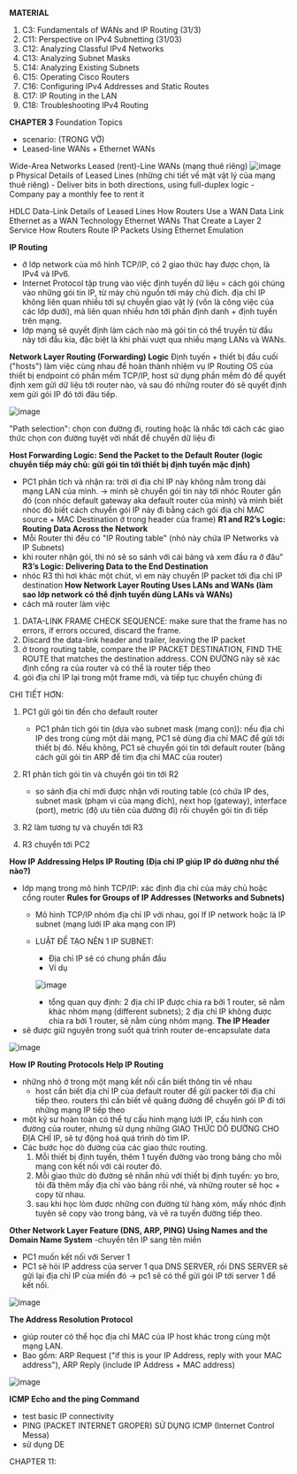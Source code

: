 **MATERIAL**
1. C3: Fundamentals of WANs and IP Routing (31/3) 
2. C11: Perspective on IPv4 Subnetting (31/03)
3. C12: Analyzing Classful IPv4 Networks
4. C13: Analyzing Subnet Masks
5. C14: Analyzing Existing Subnets
6. C15: Operating Cisco Routers
7. C16: Configuring IPv4 Addresses and Static Routes
8. C17: IP Routing in the LAN
9. C18: Troubleshooting IPv4 Routing

**CHAPTER 3**
Foundation Topics 
- scenario: (TRONG VỞ)
- Leased-line WANs + Ethernet WANs

Wide-Area Networks 
  Leased (rent)-Line WANs (mạng thuê riêng)
  ![image](https://github.com/user-attachments/assets/21805c3c-6b2a-4b3c-b6a0-8087a9598a8b)
  p
    Physical Details of Leased Lines (những chi tiết về mặt vật lý của mạng thuê riêng)
    - Deliver bits in both directions, using full-duplex logic
    - Company pay a monthly fee to rent it
    
  HDLC Data-Link Details of Leased Lines 
  How Routers Use a WAN Data Link 
  Ethernet as a WAN Technology 
    Ethernet WANs That Create a Layer 2 Service 
    How Routers Route IP Packets Using Ethernet Emulation 
    
**IP Routing** 
- ở lớp network của mô hình TCP/IP, có 2 giao thức hay được chọn, là IPv4 và IPv6.
- Internet Protocol tập trung vào việc định tuyến dữ liệu = cách gói chúng vào những gói tin IP, từ máy chủ nguồn tới máy chủ đích. địa chỉ IP không liên quan nhiều tới sự chuyển giao vật lý (vốn là công việc của các lớp dưới), mà liên quan nhiều hơn tới phần định danh + định tuyến trên mạng. 
- lớp mạng sẽ quyết định làm cách nào mà gói tin có thể truyền từ đầu này tới đầu kia, đặc biệt là khi phải vượt qua nhiều mạng LANs và WANs.

**Network Layer Routing (Forwarding) Logic**
Định tuyến + thiết bị đầu cuối ("hosts") làm việc cùng nhau để hoàn thành nhiệm vụ IP Routing
  OS của thiết bị endpoint có phần mềm TCP/IP, host sử dụng phần mềm đó để quyết định xem gửi dữ liệu tới router nào, và sau đó những router đó sẽ quyết định xem gửi gói IP đó tới đâu tiếp.

![image](https://github.com/user-attachments/assets/1a4a4bd8-fa95-4ab7-952a-de403756d630)

"Path selection": chọn con đường đi, routing hoặc là nhắc tới cách các giao thức chọn con đường tuyệt vời nhất để chuyển dữ liệu đi
  
  **Host Forwarding Logic: Send the Packet to the Default Router (logic chuyển tiếp máy chủ: gửi gói tin tới thiết bị định tuyến mặc định)**
  - PC1 phân tích và nhận ra: trời ơi địa chỉ IP này không nằm trong dải mạng LAN của mình.
-> mình sẽ chuyển gói tin này tới nhóc Router gần đó (con nhóc default gateway aka default router của mình) và mình biết nhóc đó biết cách chuyển gói IP này đi bằng cách gói địa chỉ MAC source + MAC Destination ở trong header của frame) 
  **R1 and R2’s Logic: Routing Data Across the Network** 
  - Mỗi Router thì đều có "IP Routing table" (nhỏ này chứa IP Networks và IP Subnets)
  - khi router nhận gói, thì nó sẽ so sánh với cái bảng và xem đầu ra ở đâu"
  **R3’s Logic: Delivering Data to the End Destination** 
  - nhóc R3 thì hơi khác một chút, vì em này chuyển IP packet tới địa chỉ IP destination
**How Network Layer Routing Uses LANs and WANs (làm sao lớp network có thể định tuyến dùng LANs và WANs)**
- cách mà router làm việc
1. DATA-LINK FRAME CHECK SEQUENCE: make sure that the frame has no errors, if errors occured, discard the frame.
2. Discard the data-link header and trailer, leaving the IP packet
3. ở trong routing table, compare the IP PACKET DESTINATION, FIND THE ROUTE  that matches the destination address. CON ĐƯỜNG này sẽ xác định cổng ra của router và có thể là router tiếp theo
4. gói địa chỉ IP lại trong một frame mới, và tiếp tục chuyển chúng đi

CHI TIẾT HƠN:
1. PC1 gửi gói tin đến cho default router
   - PC1 phân tích gói tin (dựa vào subnet mask (mạng con)): nếu địa chỉ IP des trong cùng một dải mạng, PC1 sẽ dùng địa chỉ MAC để gửi tới thiết bị đó. Nếu không, PC1 sẽ chuyển gói tin tới default router (bằng cách gửi gói tin ARP để tìm địa chỉ MAC của router)
2. R1 phân tích gói tin và chuyển gói tin tới R2
   - so sánh địa chỉ mới được nhận với routing table (có chứa IP des, subnet mask (phạm vi của mạng đích), next hop (gateway), interface (port), metric (độ ưu tiên của đường đi) rồi chuyển gói tin đi tiếp
3. R2 làm tương tự và chuyển tới R3

4. R3 chuyển tới PC2

**How IP Addressing Helps IP Routing (Địa chỉ IP giúp IP dò đường như thế nào?)** 
- lớp mạng trong mô hình TCP/IP: xác định địa chỉ của máy chủ hoặc cổng router 
  **Rules for Groups of IP Addresses (Networks and Subnets)**
  - Mô hình TCP/IP nhóm địa chỉ IP với nhau, gọi lf IP network hoặc là IP subnet (mạng lưới IP aka mạng con IP)
  - LUẬT ĐỂ TẠO NÊN 1 IP SUBNET:
    + Địa chỉ IP sẽ có chung phần đầu
    + Ví dụ
      
    ![image](https://github.com/user-attachments/assets/a915b1c0-17d4-4661-9175-78e9020368f6)

    + tổng quan quy định: 2 địa chỉ IP được chia ra bởi 1 router, sẽ nằm khác nhóm mạng (different subnets); 2 địa chỉ IP không được chia ra bởi 1 router, sẽ nằm cùng nhóm mạng. 
  **The IP Header**
- sẽ được giữ nguyên trong suốt quá trình router de-encapsulate data
  
![image](https://github.com/user-attachments/assets/8dbe0899-5a06-4c5d-baef-28fbef5a4b27)

  **How IP Routing Protocols Help IP Routing** 
  - những nhỏ ở trong một mạng kết nối cần biết thông tin về nhau
    + host cần biết địa chỉ IP của default router để gửi packer tới địa chỉ tiếp theo. routers thì cần biết về quãng đường để chuyển gói IP đi tới những mạng IP tiếp theo
  - một kỹ sư hoàn toàn có thể tự cấu hình mạng lưới IP, cấu hình con đường của router, nhưng sử dụng những GIAO THỨC DÒ ĐƯỜNG CHO ĐỊA CHỈ IP, sẽ tự động hoá quá trình dò tìm IP.
  - Các bước học dò đường của các giao thức routing.
    1. Mỗi thiết bị định tuyến, thêm 1 tuyến đường vào trong bảng cho mỗi mạng con kết nối với cái router đó.
    2. Mỗi giao thức dò đường sẽ nhắn nhủ với thiết bị định tuyến: yo bro, tôi đã thêm mấy địa chỉ vào bảng rồi nhé, và những router sẽ học + copy từ nhau. 
    3. sau khi học lỏm được những con đường từ hàng xóm, mấy nhóc định tuyên sẽ copy vào trong bảng, và vẽ ra tuyến đường tiếp theo. 
  
**Other Network Layer Feature (DNS, ARP, PING)**
  **Using Names and the Domain Name System**
  -chuyển tên IP sang tên miền 
  - PC1 muốn kết nối với Server 1
  - PC1 sẽ hỏi IP address của server 1 qua DNS SERVER, rồi DNS SERVER sẽ gửi lại địa chỉ IP của miền đó -> pc1 sẽ có thể gửi gói IP tới server 1 để kết nối.

  ![image](https://github.com/user-attachments/assets/d6d6cf8c-9005-4289-9528-ae8da9f50ed3)

  **The Address Resolution Protocol**
  - giúp router có thể học địa chỉ MAC của IP host khác trong cùng một mạng LAN.
  - Bao gồm: ARP Request ("if this is your IP Address, reply with your MAC address"), ARP Reply (include IP Address + MAC address)

![image](https://github.com/user-attachments/assets/e7a8b02a-2b5a-410c-911b-14bbd3022e77)

  **ICMP Echo and the ping Command**
  - test basic IP connectivity
  - PING (PACKET INTERNET GROPER) SỬ DỤNG ICMP (Internet Control Messa)
  - sử dụng DE

CHAPTER 11: 
  
